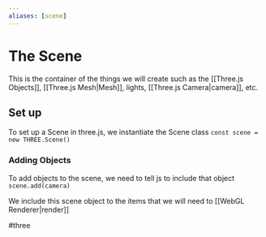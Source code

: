 ```yaml
---
aliases: [scene]
---
```


# The Scene
This is the container of the things we will create such as the [[Three.js Objects]], [[Three.js Mesh|Mesh]], lights,  [[Three.js Camera|camera]], etc.


## Set up
To set up a Scene in three.js, we instantiate the Scene class
`const scene = new THREE.Scene()`

### Adding Objects
To add objects to the scene, we need to tell js to include that object `scene.add(camera)`

We include this scene object to the items that we will need to [[WebGL Renderer|render]]


#three